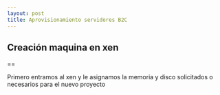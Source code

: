 ```yaml
---
layout: post
title: Aprovisionamiento servidores B2C
---
```

<!-- Asi se ponen las fotos en Mackdown
![foto_personal](https://raw.githubusercontent.com/matthy11/matthy11.github.io/master/images/foto1.jpg)
-->

## Creación maquina en xen ##
==

Primero entramos al xen y le asignamos la memoria y disco solicitados o necesarios para el nuevo proyecto

